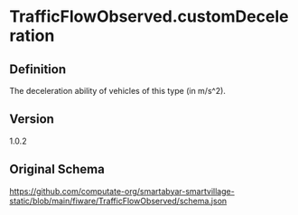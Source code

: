 # TrafficFlowObserved.customDeceleration

## Definition
The deceleration ability of vehicles of this type (in m/s^2). 

## Version
1.0.2

## Original Schema
https://github.com/computate-org/smartabyar-smartvillage-static/blob/main/fiware/TrafficFlowObserved/schema.json
